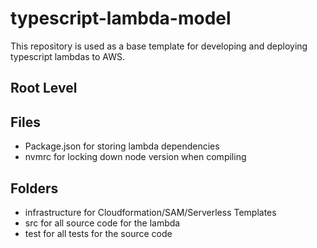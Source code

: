 # typescript-lambda-model
This repository is used as a base template for developing and deploying typescript lambdas to AWS.

## Root Level

## Files
* Package.json for storing lambda dependencies
* nvmrc for locking down node version when compiling

## Folders
* infrastructure for Cloudformation/SAM/Serverless Templates
* src for all source code for the lambda
* test for all tests for the source code

